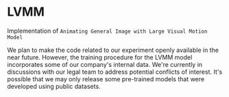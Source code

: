 # LVMM
Implementation of `Animating General Image with Large Visual Motion Model`

We plan to make the code related to our experiment openly available in the near future. However, the training procedure for the LVMM model incorporates some of our company's internal data. We're currently in discussions with our legal team to address potential conflicts of interest. It's possible that we may only release some pre-trained models that were developed using public datasets.
